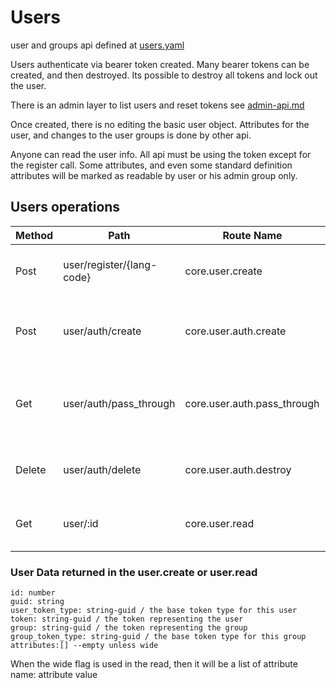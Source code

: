 # Users

user and groups api defined at [users.yaml](../../../api-docs/users.yaml)


Users authenticate via bearer token created. Many bearer tokens can be created, and then destroyed. Its possible to destroy all tokens and lock out the user.


There is an admin layer to list users and reset tokens see [admin-api.md](admin-api.md)

Once created, there is no editing the basic user object. Attributes for the user, and changes to the user groups is done by other api.

Anyone can read the user info. All api must be using the token except for the register call.
Some attributes, and even some standard definition attributes will be marked as readable by user or his admin group only.

## Users operations

| Method | Path                      | Route Name                  | Description                                         | Args                                  | Notes                             |
|--------|---------------------------|-----------------------------|-----------------------------------------------------|---------------------------------------|-----------------------------------|
| Post   | user/register/{lang-code} | core.user.create            | Makes a new user, puts the username in the aliases  | username (must be unique)             | returns a bearer token            |
| Post   | user/auth/create          | core.user.auth.create       | makes a new bearer token for the authenticated user | optional pass through data to store   |                                   |
| Get    | user/auth/pass_through    | core.user.auth.pass_through | makes a new bearer token for the authenticated user |                                       | uses the log in token to get data |
| Delete | user/auth/delete          | core.user.auth.destroy      | Deletes the token being used in this call           |                                       | cannot delete last token          |
| Get    | user/:id                  | core.user.read              | Shows the user information                          | optional wide flag to show attributes |                                   |

### User Data returned in the user.create or user.read

    id: number
    guid: string 
    user_token_type: string-guid / the base token type for this user
    token: string-guid / the token representing the user
    group: string-guid / the token representing the group
    group_token_type: string-guid / the base token type for this group
    attributes:[] --empty unless wide

When the wide flag is used in the read, then it will be a list of attribute name: attribute value
